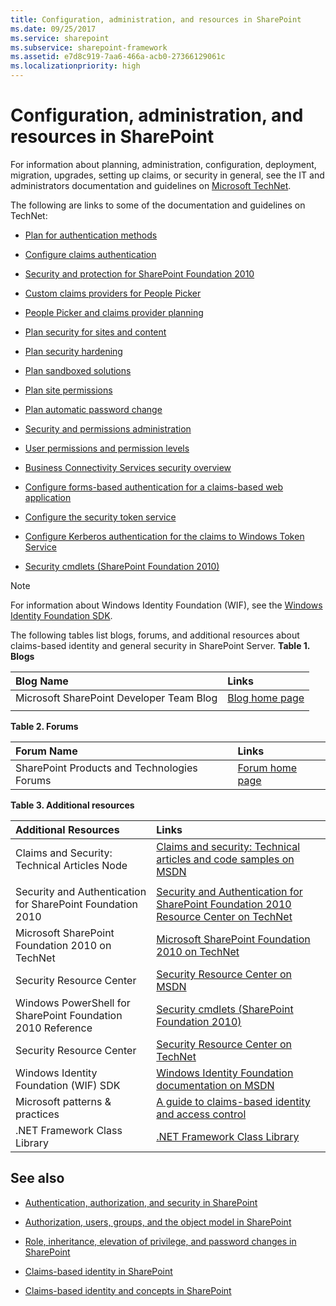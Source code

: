 ```yaml
---
title: Configuration, administration, and resources in SharePoint
ms.date: 09/25/2017
ms.service: sharepoint
ms.subservice: sharepoint-framework
ms.assetid: e7d8c919-7aa6-466a-acb0-27366129061c
ms.localizationpriority: high
---
```



# Configuration, administration, and resources in SharePoint

For information about planning, administration, configuration, deployment, migration, upgrades, setting up claims, or security in general, see the IT and administrators documentation and guidelines on  [Microsoft TechNet](https://technet.microsoft.com/sharepoint/ee263910.aspx).
  
    
    

The following are links to some of the documentation and guidelines on TechNet:
-  [Plan for authentication methods](https://technet.microsoft.com/library/cc288475.aspx)
    
  
-  [Configure claims authentication](https://technet.microsoft.com/library/ee806886.aspx)
    
  
-  [Security and protection for SharePoint Foundation 2010](https://technet.microsoft.com/library/cc287860.aspx)
    
  
-  [Custom claims providers for People Picker](https://technet.microsoft.com/library/gg602065.aspx)
    
  
-  [People Picker and claims provider planning](https://technet.microsoft.com/library/gg602063.aspx)
    
  
-  [Plan security for sites and content](https://technet.microsoft.com/library/cc288189.aspx)
    
  
-  [Plan security hardening](https://technet.microsoft.com/library/cc288143.aspx)
    
  
-  [Plan sandboxed solutions](https://technet.microsoft.com/library/ff603638.aspx)
    
  
-  [Plan site permissions](https://technet.microsoft.com/library/cc287752.aspx)
    
  
-  [Plan automatic password change](https://technet.microsoft.com/library/ee428296.aspx)
    
  
-  [Security and permissions administration](https://technet.microsoft.com/library/cc288468.aspx)
    
  
-  [User permissions and permission levels](https://technet.microsoft.com/library/cc288074.aspx)
    
  
-  [Business Connectivity Services security overview](https://technet.microsoft.com/library/ee661734.aspx)
    
  
-  [Configure forms-based authentication for a claims-based web application](https://technet.microsoft.com/library/ee806890.aspx)
    
  
-  [Configure the security token service](https://technet.microsoft.com/library/ee806864.aspx)
    
  
-  [Configure Kerberos authentication for the claims to Windows Token Service](https://technet.microsoft.com/library/ee806887.aspx)
    
  
-  [Security cmdlets (SharePoint Foundation 2010)](https://technet.microsoft.com/library/ee890118.aspx)
    
  

> [!NOTE]
> For information about Windows Identity Foundation (WIF), see the  [Windows Identity Foundation SDK](https://www.microsoft.com/downloads/en/details.aspx?FamilyID=C148B2DF-C7AF-46BB-9162-2C9422208504&amp;amp;displaylang=en). 
  
    
    

The following tables list blogs, forums, and additional resources about claims-based identity and general security in SharePoint Server.
**Table 1. Blogs**


|**Blog Name**|**Links**|
|:-----|:-----|
|Microsoft SharePoint Developer Team Blog  <br/> | [Blog home page](https://developer.microsoft.com/office/blogs/) <br/> |
|||
   

**Table 2. Forums**


|**Forum Name**|**Links**|
|:-----|:-----|
|SharePoint Products and Technologies Forums  <br/> | [Forum home page](https://social.msdn.microsoft.com/Forums/category/sharepoint) <br/> |
   

**Table 3. Additional resources**


|**Additional Resources**|**Links**|
|:-----|:-----|
|Claims and Security: Technical Articles Node  <br/> | [Claims and security: Technical articles and code samples on MSDN](https://msdn.microsoft.com/library/gg430136.aspx) <br/> |
|||
|Security and Authentication for SharePoint Foundation 2010  <br/> | [Security and Authentication for SharePoint Foundation 2010 Resource Center on TechNet](https://technet.microsoft.com/sharepoint/ff601873.aspx) <br/> |
|Microsoft SharePoint Foundation 2010 on TechNet  <br/> | [Microsoft SharePoint Foundation 2010 on TechNet](https://technet.microsoft.com/sharepoint/ee263910.aspx) <br/> |
|Security Resource Center  <br/> | [Security Resource Center on MSDN](https://msdn.microsoft.com/sharepoint/ff660758.aspx) <br/> |
|Windows PowerShell for SharePoint Foundation 2010 Reference  <br/> | [Security cmdlets (SharePoint Foundation 2010)](https://technet.microsoft.com/library/ee890118.aspx) <br/> |
|Security Resource Center  <br/> | [Security Resource Center on TechNet](https://technet.microsoft.com/office/sharepointserver/cc979168.aspx) <br/> |
|Windows Identity Foundation (WIF) SDK  <br/> | [Windows Identity Foundation documentation on MSDN](https://msdn.microsoft.com/library/ee748484.aspx) <br/> |
|Microsoft patterns &amp; practices  <br/> | [A guide to claims-based identity and access control](https://msdn.microsoft.com/library/ff423674.aspx) <br/> |
|.NET Framework Class Library  <br/> | [.NET Framework Class Library](https://msdn.microsoft.com/library/ms229335.aspx) <br/> |
   

## See also
<a name="bk_addresources"> </a>


-  [Authentication, authorization, and security in SharePoint](authentication-authorization-and-security-in-sharepoint.md)
    
  
-  [Authorization, users, groups, and the object model in SharePoint](authorization-users-groups-and-the-object-model-in-sharepoint.md)
    
  
-  [Role, inheritance, elevation of privilege, and password changes in SharePoint](role-inheritance-elevation-of-privilege-and-password-changes-in-sharepoint.md)
    
  
-  [Claims-based identity in SharePoint](claims-based-identity-in-sharepoint.md)
    
  
-  [Claims-based identity and concepts in SharePoint](claims-based-identity-and-concepts-in-sharepoint.md)
    
  

